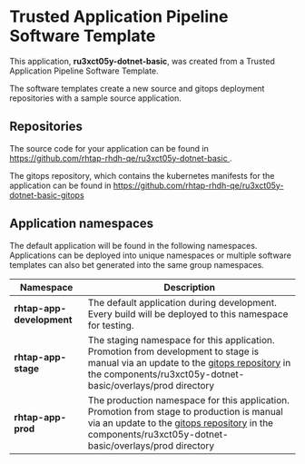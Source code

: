 # Trusted Application Pipeline Software Template

This application, **ru3xct05y-dotnet-basic**, was created from a Trusted Application Pipeline Software Template.

The software templates create a new source and gitops deployment repositories with a sample source application. 

## Repositories

The source code for your application can be found in [https://github.com/rhtap-rhdh-qe/ru3xct05y-dotnet-basic ](https://github.com/rhtap-rhdh-qe/ru3xct05y-dotnet-basic ).
 
The gitops repository, which contains the kubernetes manifests for the application can be found in 
[https://github.com/rhtap-rhdh-qe/ru3xct05y-dotnet-basic-gitops ](https://github.com/rhtap-rhdh-qe/ru3xct05y-dotnet-basic-gitops ) 

## Application namespaces 

The default application will be found in the following namespaces. Applications can be deployed into unique namespaces or multiple software templates can also bet generated into the same group namespaces.  

|  Namespace   |  Description   |  
| -------- | -------- |   
| **rhtap-app-development** | The default application during development. Every build will be deployed to this namespace for testing. | 
| **rhtap-app-stage** | The staging namespace for this application. Promotion from development to stage is manual via an update to the [gitops repository](https://github.com/rhtap-rhdh-qe/ru3xct05y-dotnet-basic-gitops ) in the components/ru3xct05y-dotnet-basic/overlays/prod directory |  
| **rhtap-app-prod** | The production namespace for this application. Promotion from stage to production is manual via an update to the [gitops repository](https://github.com/rhtap-rhdh-qe/ru3xct05y-dotnet-basic-gitops ) in the components/ru3xct05y-dotnet-basic/overlays/prod directory | 